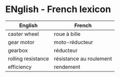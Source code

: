 # ENglish - French lexicon

| English            | French                  |
| ------------------ | ----------------------- |
| caster wheel       | roue à bille            |
| gear motor         | moto-réducteur          |
| gearbox            | réducteur               |
| rolling resistance | résistance au roulement |
| efficiency         | rendement               |
